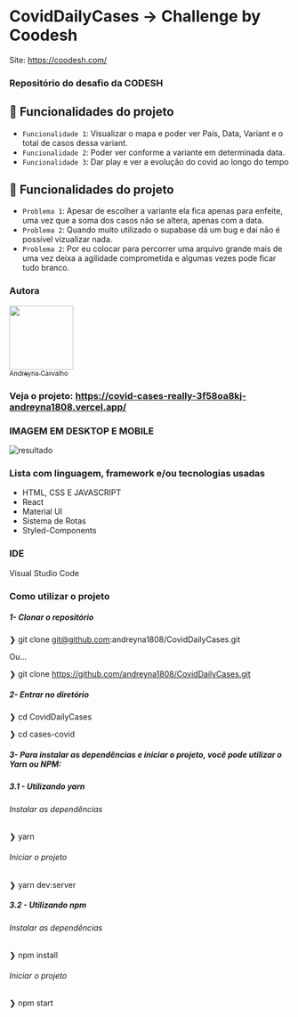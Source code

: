 # CovidDailyCases -> Challenge by Coodesh

Site: https://coodesh.com/

### Repositório do desafio da CODESH 

## :hammer: Funcionalidades do projeto
- `Funcionalidade 1`: Visualizar o mapa e poder ver País, Data, Variant e o total de casos dessa variant.
- `Funcionalidade 2`: Poder ver conforme a variante em determinada data.
- `Funcionalidade 3`: Dar play e ver a evolução do covid ao longo do tempo

## :hammer: Funcionalidades do projeto
- `Problema 1`: Apesar de escolher a variante ela fica apenas para enfeite, uma vez que a soma dos casos não se altera, apenas com a data.
- `Problema 2`: Quando muito utilizado o supabase dá um bug e dai não é possível vizualizar nada.
- `Problema 2`: Por eu colocar para percorrer uma arquivo grande mais de uma vez deixa a agilidade comprometida e algumas vezes pode ficar tudo branco.

### Autora
  [<img src="https://avatars.githubusercontent.com/u/87716793?v=4" width=115><br><sub>Andreyna Carvalho</sub>](https://github.com/andreyna1808)

### Veja o projeto: https://covid-cases-really-3f58oa8kj-andreyna1808.vercel.app/


### IMAGEM EM DESKTOP E MOBILE

![resultado](https://user-images.githubusercontent.com/87716793/160861647-daea5d01-76d2-4880-b351-568e1a889473.png)


### Lista com linguagem, framework e/ou tecnologias usadas
- HTML, CSS E JAVASCRIPT
- React
- Material UI
- Sistema de Rotas
- Styled-Components

### IDE
Visual Studio Code

### Como utilizar o projeto

##### 1- Clonar o repositório
  ❯ git clone git@github.com:andreyna1808/CovidDailyCases.git
  
   Ou...
   
  ❯ git clone https://github.com/andreyna1808/CovidDailyCases.git

  ##### 2- Entrar no diretório
  ❯ cd CovidDailyCases
  
  ❯ cd cases-covid
  
##### 3- Para instalar as dependências e iniciar o projeto, você pode utilizar o Yarn ou NPM:

##### 3.1 - Utilizando yarn

 ###### Instalar as dependências
  ❯ yarn

###### Iniciar o projeto
  ❯ yarn dev:server
  
##### 3.2 - Utilizando npm

 ###### Instalar as dependências
  ❯ npm install

 ###### Iniciar o projeto
  ❯ npm start

